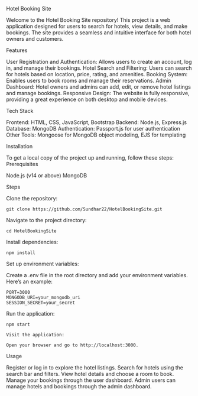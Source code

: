 Hotel Booking Site

Welcome to the Hotel Booking Site repository! This project is a web application designed for users to search for hotels, view details, and make bookings. The site provides a seamless and intuitive interface for both hotel owners and customers.

Features

User Registration and Authentication: Allows users to create an account, log in, and manage their bookings.
Hotel Search and Filtering: Users can search for hotels based on location, price, rating, and amenities.
Booking System: Enables users to book rooms and manage their reservations.
Admin Dashboard: Hotel owners and admins can add, edit, or remove hotel listings and manage bookings.
Responsive Design: The website is fully responsive, providing a great experience on both desktop and mobile devices.

Tech Stack

Frontend: HTML, CSS, JavaScript, Bootstrap
Backend: Node.js, Express.js
Database: MongoDB
Authentication: Passport.js for user authentication
Other Tools: Mongoose for MongoDB object modeling, EJS for templating

Installation

To get a local copy of the project up and running, follow these steps:
Prerequisites

Node.js (v14 or above)
MongoDB

Steps

Clone the repository:


    git clone https://github.com/Sundhar22/HotelBookingSite.git

Navigate to the project directory:

    cd HotelBookingSite

Install dependencies:

    npm install

Set up environment variables:

Create a .env file in the root directory and add your environment variables. Here’s an example:


    PORT=3000
    MONGODB_URI=your_mongodb_uri
    SESSION_SECRET=your_secret

Run the application:


    npm start

    Visit the application:

    Open your browser and go to http://localhost:3000.

Usage

Register or log in to explore the hotel listings.
Search for hotels using the search bar and filters.
View hotel details and choose a room to book.
Manage your bookings through the user dashboard.
Admin users can manage hotels and bookings through the admin dashboard.

